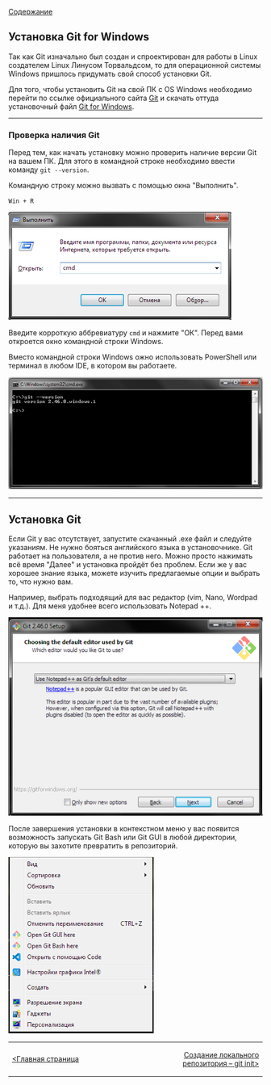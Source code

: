 [Содержание](./readme.md)

## Установка Git for Windows

Так как Git изначально был создан и спроектирован для работы в Linux создателем Linux Линусом Торвальдсом, то для операционной системы Windows пришлось придумать свой способ установки Git.

Для того, чтобы установить Git на свой ПК с OS Windows необходимо перейти по ссылке официального сайта [Git](https://git-scm.com) и скачать оттуда установочный файл [Git for Windows](https://git-scm.com/download/win).

***
### Проверка наличия Git

Перед тем, как начать установку можно проверить наличие версии Git на вашем ПК. Для этого в командной строке необходимо ввести команду `git --version`.

Командную строку можно вызвать с помощью окна "Выполнить".
```
Win + R
```

![Окно "Выполнить"](./assets/WinR.png)


Введите корроткую аббревиатуру `cmd` и нажмите "ОК". Перед вами откроется окно командной строки Windows. 

Вместо командной строки Windows ожно использовать PowerShell или терминал в любом IDE, в котором вы работаете.

![Версия Git](./assets/cmd_git_version.png)

***

## Установка Git

Если Git у вас отсутствует, запустите скачанный .exe файл и следуйте указаниям. Не нужно бояться английского языка в установочнике. Git работает на пользователя, а не против него. Можно просто нажимать всё время "Далее" и установка пройдёт без проблем. Если же у вас хорошее знание языка, можете изучить предлагаемые опции и выбрать то, что нужно вам.

Например, выбрать подходящий для вас редактор (vim, Nano, Wordpad и т.д.). Для меня удобнее всего использовать Notepad ++.

![Выбор редактора](./assets/git_setup_3.PNG)

После завершения установки в контекстном меню у вас появится возможность запускать Git Bash или Git GUI в любой директории, которую вы захотите превратить в репозиторий.

![Инструменты Git](./assets/Git_tools.png)

<table width="100%">
<td width="50%">

[<Главная страница](./readme.md)

</td>
<td>

<div style="text-align:right">

[Создание локального репозитория – git init>](./init.md)

</div>

</td>
</table>